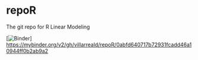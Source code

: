 # repoR
The git repo for R Linear Modeling 

[![Binder](https://mybinder.org/badge_logo.svg)]
https://mybinder.org/v2/gh/villarreald/repoR/0abfd640717b72931fcadd46a10944ff0b2ab9a2

